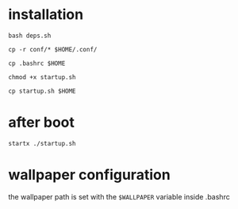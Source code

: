 # installation


```
bash deps.sh
```
```
cp -r conf/* $HOME/.conf/ 
```

```
cp .bashrc $HOME
```

```
chmod +x startup.sh
```

```
cp startup.sh $HOME
```

# after boot


```
startx ./startup.sh 
```

# wallpaper configuration

the wallpaper path is set with the ``` $WALLPAPER ``` variable inside .bashrc

